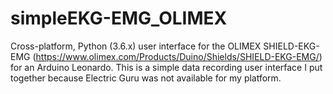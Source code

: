 # simpleEKG-EMG_OLIMEX
Cross-platform, Python (3.6.x) user interface for the OLIMEX SHIELD-EKG-EMG (https://www.olimex.com/Products/Duino/Shields/SHIELD-EKG-EMG/) for an Arduino Leonardo. This is a simple data recording user interface I put together because Electric Guru was not available for my platform. 
